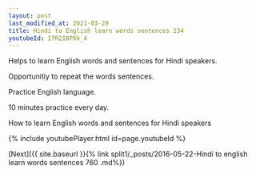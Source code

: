 ```yaml
---
layout: post
last_modified_at: 2021-03-29
title: Hindi to English learn words sentences 234 
youtubeId: IfR2I8PXk_4
---
```

 
 
Helps to learn English words and sentences for Hindi speakers.

Opportunitiy to repeat the words sentences. 

Practice English language. 
 
10 minutes practice every day. 
 
How to learn English words and sentences for Hindi speakers 
 
{% include youtubePlayer.html id=page.youtubeId %}
 
 
[Next]({{ site.baseurl }}{% link  split1/_posts/2016-05-22-Hindi to english learn words sentences 760 .md%})
 

